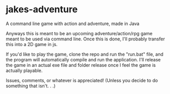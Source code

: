 # jakes-adventure
A command line game with action and adventure, made in Java

Anyways this is meant to be an upcoming adventure/action/rpg game meant to be used via command line.
Once this is done, I'll probably transfer this into a 2D game in js.

If you'd like to play the game, clone the repo and run the "run.bat" file, and the program will automatically compile and run the application.
I'll release the game in an actual exe file and folder release once I feel the game is actually playable.

Issues, comments, or whatever is appreciated! (Unless you decide to do something that isn't. . .)
